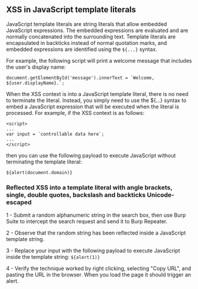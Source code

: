 ## XSS in JavaScript template literals

JavaScript template literals are string literals that allow embedded JavaScript expressions. The embedded expressions are evaluated and are normally concatenated into the surrounding text. Template literals are encapsulated in backticks instead of normal quotation marks, and embedded expressions are identified using the ```${...}``` syntax.

For example, the following script will print a welcome message that includes the user's display name:

```document.getElementById('message').innerText = `Welcome, ${user.displayName}.`;```

When the XSS context is into a JavaScript template literal, there is no need to terminate the literal. Instead, you simply need to use the ${...} syntax to embed a JavaScript expression that will be executed when the literal is processed. For example, if the XSS context is as follows:
```
<script>
...
var input = `controllable data here`;
...
</script>
```

then you can use the following payload to execute JavaScript without terminating the template literal:

```${alert(document.domain)}```


### Reflected XSS into a template literal with angle brackets, single, double quotes, backslash and backticks Unicode-escaped

1 - Submit a random alphanumeric string in the search box, then use Burp Suite to intercept the search request and send it to Burp Repeater.

2 - Observe that the random string has been reflected inside a JavaScript template string.

3 - Replace your input with the following payload to execute JavaScript inside the template string: ```${alert(1)}```

4 - Verify the technique worked by right clicking, selecting "Copy URL", and pasting the URL in the browser. When you load the page it should trigger an alert.

